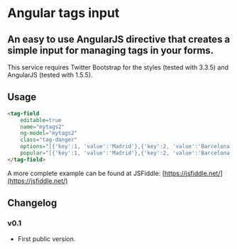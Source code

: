 # Angular tags input
## An easy to use AngularJS directive that creates a simple input for managing tags in your forms.
This service requires Twitter Bootstrap for the styles (tested with 3.3.5) and AngularJS (tested with 1.5.5).

## Usage
```html
<tag-field
	editable=true
	name="mytags2"
	ng-model="mytags2"
	class="tag-danger"
	options="[{'key':1, 'value':'Madrid'},{'key':2, 'value':'Barcelona'},{'key':3, 'value':'Valencia'}]"
	popular="[{'key':1, 'value':'Madrid'},{'key':2, 'value':'Barcelona'}]" >
</tag-field>

```

A more complete example can be found at JSFiddle: [https://jsfiddle.net/](https://jsfiddle.net/)

## Changelog
### v0.1
* First public version.
